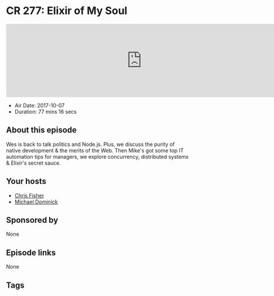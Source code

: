 # CR 277: Elixir of My Soul

<iframe src="https://player.fireside.fm/v2/MLf2ZzhC+H67h11Z5?theme=dark" width="740" height="200" frameborder="0" scrolling="no"></iframe>

* Air Date: 2017-10-07
* Duration: 77 mins 16 secs

## About this episode

Wes is back to talk politics and Node.js. Plus, we discuss the purity of native development & the merits of the Web. Then Mike's got some top IT automation tips for managers, we explore concurrency, distributed systems & Elixir's secret sauce.

## Your hosts
* [Chris Fisher](https://coder.show/hosts/chrislas)
* [Michael Dominick](https://coder.show/hosts/michael)

## Sponsored by

None



## Episode links

None



## Tags

